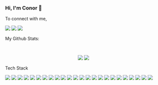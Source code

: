 ### Hi, I'm Conor 👋

To connect with me,

[<img src="https://img.shields.io/badge/twitter-%231DA1F2.svg?&style=flat&logo=twitter&logoColor=white" />](https://twitter.com/ConorEF) [<img src="https://img.shields.io/badge/linkedin-%230077B5.svg?&style=flat&logo=linkedin&logoColor=white" />](https://www.linkedin.com/in/conor-forde/) [<img src ="https://img.shields.io/badge/portfolio-web-%23.svg?&style=flat&logo=&logoColor=white%22">](https://conorforde.com/)

My Github Stats: 

<br>

<p align = "center">
  <img src = "https://github-readme-stats.vercel.app/api?username=Snowda&show_icons=true&count_private=true&theme=algolia&line_height=27">
  <img src = "https://github-readme-stats.vercel.app/api/top-langs/?username=Snowda&hide=css,html&count_private=true&theme=algolia">
</p>


Tech Stack

<img src="https://img.shields.io/badge/python%20-%233776AB.svg?&style=flat&logo=python&logoColor=white"/>  <img src="https://img.shields.io/badge/c%20-%23A8B9CC.svg?&style=flat&logo=c&logoColor=white"/> <img src="https://img.shields.io/badge/markdown-%23000000.svg?&style=flat&logo=markdown&logoColor=white"/> <img src="https://img.shields.io/badge/flask%20-%23000.svg?&style=flat&logo=flask&logoColor=white"/> <img src="https://img.shields.io/badge/git%20-%23F05033.svg?&style=flat&logo=git&logoColor=white"/> <img src="https://img.shields.io/badge/AWS%20-%23232F3E.svg?&style=flat&logo=amazon-aws&logoColor=white"/> <img src="https://img.shields.io/badge/Altium%20-%23A5915F.svg?&style=flat&logo=altium-designer&logoColor=white"/> <img src="https://img.shields.io/badge/Android%20-%233DDC84.svg?&style=flat&logo=android&logoColor=white"/> <img src="https://img.shields.io/badge/Android Studio%20-%233DDC84.svg?&style=flat&logo=android-studio&logoColor=white"/> <img src="https://img.shields.io/badge/Sublime Text%20-%23FF9800.svg?&style=flat&logo=sublime-text&logoColor=white"/> <img src="https://img.shields.io/badge/Kotlin%20-%230095D5.svg?&style=flat&logo=kotlin&logoColor=white"/> <img src="https://img.shields.io/badge/MySQL%20-%234479A1.svg?&style=flat&logo=mysql&logoColor=white"/> <img src="https://img.shields.io/badge/Nginx%20-%23269539.svg?&style=flat&logo=nginx&logoColor=white"/> <img src="https://img.shields.io/badge/PostgreSQL%20-%23336791.svg?&style=flat&logo=postgresql&logoColor=white"/> <img src="https://img.shields.io/badge/PostgreSQL%20-%23336791.svg?&style=flat&logo=postgresql&logoColor=white"/> <img src="https://img.shields.io/badge/React%20-%2361DAFB.svg?&style=flat&logo=react&logoColor=white"/> <img src="https://img.shields.io/badge/Arduino%20-%2300979D.svg?&style=flat&logo=arduino&logoColor=white"/> <img src="https://img.shields.io/badge/Javascript%20-%23F7DF1E.svg?&style=flat&logo=javascript&logoColor=white"/> <img src="https://img.shields.io/badge/Node.js%20-%23339933.svg?&style=flat&logo=node-dot-js&logoColor=white"/> <img src="https://img.shields.io/badge/Numpy%20-%013243FF.svg?&style=flat&logo=numpy&logoColor=white"/> <img src="https://img.shields.io/badge/Flask%20-%23000000.svg?&style=flat&logo=flask&logoColor=white"/> <img src="https://img.shields.io/badge/Rust%20-%23000000.svg?&style=flat&logo=rust&logoColor=white"/> <img src="https://img.shields.io/badge/DigitalOcean%20-%230080FF.svg?&style=flat&logo=digitalocean&logoColor=white"/>
<img src="https://img.shields.io/badge/Linux%20-%23FCC624.svg?&style=flat&logo=linux&logoColor=white"/>




 
